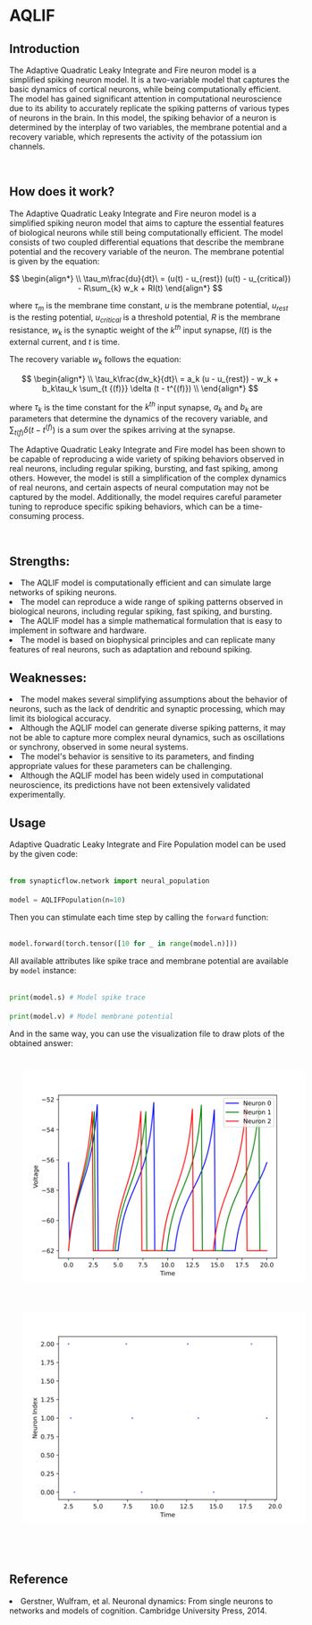 <script type="text/javascript" src="https://www.maths.nottingham.ac.uk/plp/pmadw/LaTeXMathML.js"></script>
<script src='https://cdnjs.cloudflare.com/ajax/libs/mathjax/2.7.4/MathJax.js?config=default'></script>


# AQLIF

## Introduction

The Adaptive Quadratic Leaky Integrate and Fire neuron model is a simplified spiking neuron model. It is a two-variable model that captures the basic dynamics of cortical neurons, while being computationally efficient. The model has gained significant attention in computational neuroscience due to its ability to accurately replicate the spiking patterns of various types of neurons in the brain. In this model, the spiking behavior of a neuron is determined by the interplay of two variables, the membrane potential and a recovery variable, which represents the activity of the potassium ion channels.

<br>

## How does it work?
The Adaptive Quadratic Leaky Integrate and Fire neuron model is a simplified spiking neuron model that aims to capture the essential features of biological neurons while still being computationally efficient. The model consists of two coupled differential equations that describe the membrane potential and the recovery variable of the neuron. The membrane potential is given by the equation:

$$
\begin{align*}
\\
\tau_m\frac{du}{dt}\ = (u(t) - u_{rest}) (u(t) - u_{critical}) - R\sum_{k} w_k + RI(t)
\end{align*}
$$

where $\tau_m$ is the membrane time constant, $u$ is the membrane potential, $u_{rest}$ is the resting potential, $u_{critical}$ is a threshold potential, $R$ is the membrane resistance, $w_k$ is the synaptic weight of the $k^{th}$ input synapse, $I(t)$ is the external current, and $t$ is time.

The recovery variable $w_k$ follows the equation:

$$
\begin{align*}
\\
\tau_k\frac{dw_k}{dt}\ = a_k (u - u_{rest}) - w_k + b_k\tau_k \sum_{t {(f)}} \delta (t - t^{(f)}) \\
\end{align*}
$$

where $\tau_k$ is the time constant for the $k^{th}$ input synapse, $a_k$ and $b_k$ are parameters that determine the dynamics of the recovery variable, and $\sum_{t {(f)}} \delta (t - t^{(f)})$ is a sum over the spikes arriving at the synapse.

The Adaptive Quadratic Leaky Integrate and Fire model has been shown to be capable of reproducing a wide variety of spiking behaviors observed in real neurons, including regular spiking, bursting, and fast spiking, among others. However, the model is still a simplification of the complex dynamics of real neurons, and certain aspects of neural computation may not be captured by the model. Additionally, the model requires careful parameter tuning to reproduce specific spiking behaviors, which can be a time-consuming process.

<br>

## Strengths:
<li>The AQLIF model is computationally efficient and can simulate large networks of spiking neurons.

<li>The model can reproduce a wide range of spiking patterns observed in biological neurons, including regular spiking, fast spiking, and bursting.

<li>The AQLIF model has a simple mathematical formulation that is easy to implement in software and hardware.

<li>The model is based on biophysical principles and can replicate many features of real neurons, such as adaptation and rebound spiking.

<br>

## Weaknesses:
<li>The model makes several simplifying assumptions about the behavior of neurons, such as the lack of dendritic and synaptic processing, which may limit its biological accuracy.

<li>Although the AQLIF model can generate diverse spiking patterns, it may not be able to capture more complex neural dynamics, such as oscillations or synchrony, observed in some neural systems.

<li>The model's behavior is sensitive to its parameters, and finding appropriate values for these parameters can be challenging.

<li>Although the AQLIF model has been widely used in computational neuroscience, its predictions have not been extensively validated experimentally.

<br>

## Usage

 Adaptive Quadratic Leaky Integrate and Fire Population model can be used by the given code:

 ```python

 from synapticflow.network import neural_population

 model = AQLIFPopulation(n=10)

 ```

 Then you can stimulate each time step by calling the `forward` function:

 ```python

 model.forward(torch.tensor([10 for _ in range(model.n)]))

 ```

All available attributes like spike trace and membrane potential are available by `model` instance:

 ```python

 print(model.s) # Model spike trace

 print(model.v) # Model membrane potential

 ```

 And in the same way, you can use the visualization file to draw plots of the obtained answer:

<p align="center">
  <img src="_static/Izh-v.svg" alt="Voltage Plot" style="width: 600px; padding: 25px;"/>
  <img src="_static/Izh-s.svg" alt="Raster Plot" style="width: 600px; padding: 25px;"/>
</p>

<br>

## Reference

<li> Gerstner, Wulfram, et al. Neuronal dynamics: From single neurons to networks and models of cognition. Cambridge University Press, 2014.

